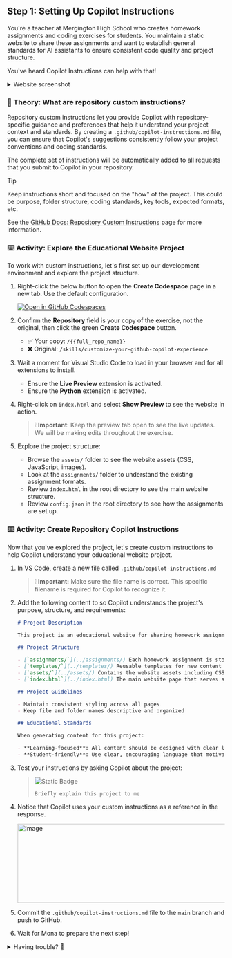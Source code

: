 ## Step 1: Setting Up Copilot Instructions

You're a teacher at Mergington High School who creates homework assignments and coding exercises for students. You maintain a static website to share these assignments and want to establish general standards for AI assistants to ensure consistent code quality and project structure.

You've heard Copilot Instructions can help with that!

<details>
<summary>Website screenshot</summary><br/>

You will run this website in the first activity!

<img width="600" alt="screenshot of homework website" src="https://github.com/user-attachments/assets/2383b6e9-64d5-4907-94b3-b67153efb008" />

</details>

### 📖 Theory: What are repository custom instructions?

Repository custom instructions let you provide Copilot with repository-specific guidance and preferences that help it understand your project context and standards. By creating a `.github/copilot-instructions.md` file, you can ensure that Copilot's suggestions consistently follow your project conventions and coding standards.

The complete set of instructions will be automatically added to all requests that you submit to Copilot in your repository.

> [!TIP]
> Keep instructions short and focused on the "how" of the project. This could be purpose, folder structure, coding standards, key tools, expected formats, etc.

See the [GitHub Docs: Repository Custom Instructions](https://docs.github.com/en/copilot/how-tos/custom-instructions/adding-repository-custom-instructions-for-github-copilot) page for more information.

### ⌨️ Activity: Explore the Educational Website Project

To work with custom instructions, let's first set up our development environment and explore the project structure.

1. Right-click the below button to open the **Create Codespace** page in a new tab. Use the default configuration.

   [![Open in GitHub Codespaces](https://github.com/codespaces/badge.svg)](https://codespaces.new/{{full_repo_name}}?quickstart=1)

1. Confirm the **Repository** field is your copy of the exercise, not the original, then click the green **Create Codespace** button.

   - ✅ Your copy: `/{{full_repo_name}}`
   - ❌ Original: `/skills/customize-your-github-copilot-experience`

1. Wait a moment for Visual Studio Code to load in your browser and for all extensions to install.

   - Ensure the **Live Preview** extension is activated.
   - Ensure the **Python** extension is activated.

1. Right-click on `index.html` and select **Show Preview** to see the website in action.

   > ❕ **Important**: Keep the preview tab open to see the live updates. We will be making edits throughout the exercise.

1. Explore the project structure:

   - Browse the `assets/` folder to see the website assets (CSS, JavaScript, images).
   - Look at the `assignments/` folder to understand the existing assignment formats.
   - Review `index.html` in the root directory to see the main website structure.
   - Review `config.json` in the root directory to see how the assignments are set up.

### ⌨️ Activity: Create Repository Copilot Instructions

Now that you've explored the project, let's create custom instructions to help Copilot understand your educational website project.

1. In VS Code, create a new file called `.github/copilot-instructions.md`

   > ❕ **Important:** Make sure the file name is correct. This specific filename is required for Copilot to recognize it.

1. Add the following content to so Copilot understands the project's purpose, structure, and requirements:

   ```markdown
   # Project Description

   This project is an educational website for sharing homework assignments and coding exercises with students. Students can browse, view, and download assignments directly from the portal.

   ## Project Structure

   - [`assignments/`](../assignments/) Each homework assignment is stored in its own subfolder with a consistent structure.
   - [`templates/`](../templates/) Reusable templates for new content
   - [`assets/`](../assets/) Contains the website assets including CSS, JavaScript, images, and configuration files
   - [`index.html`](../index.html) The main website page that serves as a static portal for browsing and viewing assignments. Content is configurable via [`config.json`](../config.json) file to dynamically generate assignment lists and details.

   ## Project Guidelines

   - Maintain consistent styling across all pages
   - Keep file and folder names descriptive and organized

   ## Educational Standards

   When generating content for this project:

   - **Learning-focused**: All content should be designed with clear learning objectives and appropriate difficulty levels
   - **Student-friendly**: Use clear, encouraging language that motivates students
   ```

1. Test your instructions by asking Copilot about the project:

   > ![Static Badge](https://img.shields.io/badge/-Prompt-text?style=social&logo=github%20copilot)
   >
   > ```prompt
   > Briefly explain this project to me
   > ```

1. Notice that Copilot uses your custom instructions as a reference in the response.

   <img width="504" height="183" alt="image" src="https://github.com/user-attachments/assets/2214ed9e-c165-4440-a23e-d2d33c0231a9" />

1. Commit the `.github/copilot-instructions.md` file to the `main` branch and push to GitHub.

1. Wait for Mona to prepare the next step!

<details>
<summary>Having trouble? 🤷</summary><br/>

- The `.github/copilot-instructions.md` file should be at the root of the `.github` folder
- Make sure you commited and pushed the changes.

</details>
